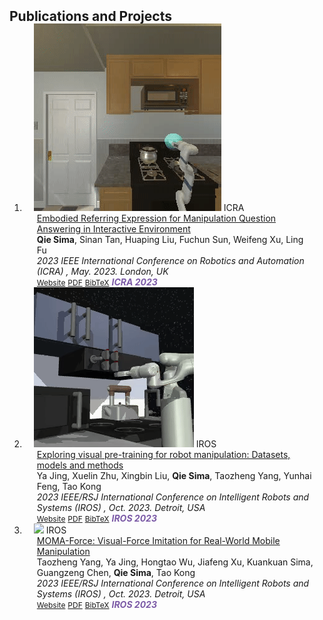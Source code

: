 <h2 id="publications" style="margin: 2px 0px -15px;">Publications and Projects</h2>

<div class="publications">
<ol class="bibliography">

 
<li>
<div class="pub-row">

  <div class="col-sm-3 abbr" style="position: relative;padding-right: 15px;padding-left: 15px;">
    <img src="assets/img/REMQA.gif" class="teaser img-fluid z-depth-1">
    <abbr class="badge">ICRA</abbr>
  </div>

  <div class="col-sm-9" style="position: relative;padding-right: 15px;padding-left: 20px;">
    <div class="title"><a href="https://ieeexplore.ieee.org/abstract/document/10160748">Embodied Referring Expression for Manipulation Question Answering in Interactive Environment</a></div>
    <div class="author"> <b>Qie Sima</b>, Sinan Tan, Huaping Liu, Fuchun Sun, Weifeng Xu, Ling Fu</div>
    <div class="periodical"><em>2023 IEEE International Conference on Robotics and Automation (ICRA) <strong> </strong>, May. 2023. London, UK</em></div>
    <div class="links">
    <a href="assets/files/single.html" class="btn btn-sm z-depth-0" role="button" target="_blank" style="font-size:12px;">Website</a>
      <a href="https://ieeexplore.ieee.org/abstract/document/10160748" class="btn btn-sm z-depth-0" role="button" target="_blank" style="font-size:12px;">PDF</a>
      <a href="assets/files/KTensors.bib" class="btn btn-sm z-depth-0" role="button" target="_blank" style="font-size:12px;">BibTeX</a>
      <strong><i style="color:#7b5aa6">ICRA 2023</i></strong>
    </div>
  </div>
</div>
</li> 


<li>
<div class="pub-row">

  <div class="col-sm-3 abbr" style="position: relative;padding-right: 15px;padding-left: 15px;">
    <img src="assets/img/ViPRoM.gif" class="teaser img-fluid z-depth-1">
    <abbr class="badge">IROS</abbr>
  </div>

  <div class="col-sm-9" style="position: relative;padding-right: 15px;padding-left: 20px;">
    <div class="title"><a href="https://ieeexplore.ieee.org/abstract/document/10342201">Exploring visual pre-training for robot manipulation: Datasets, models and methods</a></div>
    <div class="author">Ya Jing, Xuelin Zhu, Xingbin Liu, <b>Qie Sima</b>, Taozheng Yang, Yunhai Feng, Tao Kong</div>
    <div class="periodical"><em>2023 IEEE/RSJ International Conference on Intelligent Robots and Systems (IROS) <strong> </strong>, Oct. 2023. Detroit, USA</em></div>
    <div class="links">
    <a href="https://explore-pretrain-robot.github.io/" class="btn btn-sm z-depth-0" role="button" target="_blank" style="font-size:12px;">Website</a>
      <a href="https://ieeexplore.ieee.org/abstract/document/10342201" class="btn btn-sm z-depth-0" role="button" target="_blank" style="font-size:12px;">PDF</a>
      <a href="assets/files/KTensors.bib" class="btn btn-sm z-depth-0" role="button" target="_blank" style="font-size:12px;">BibTeX</a>
      <strong><i style="color:#7b5aa6">IROS 2023</i></strong>
    </div>
  </div>
</div>
</li>


<li>
<div class="pub-row">

  <div class="col-sm-3 abbr" style="position: relative;padding-right: 15px;padding-left: 15px;">
    <img src="assets/img/MOMA.gif" class="teaser img-fluid z-depth-1">
    <abbr class="badge">IROS</abbr>
  </div>

  <div class="col-sm-9" style="position: relative;padding-right: 15px;padding-left: 20px;">
    <div class="title"><a href="https://ieeexplore.ieee.org/abstract/document/10342371">MOMA-Force: Visual-Force Imitation for Real-World Mobile Manipulation</a></div>
    <div class="author">Taozheng Yang, Ya Jing, Hongtao Wu, Jiafeng Xu, Kuankuan Sima, Guangzeng Chen, <b>Qie Sima</b>, Tao Kong</div>
    <div class="periodical"><em>2023 IEEE/RSJ International Conference on Intelligent Robots and Systems (IROS) <strong> </strong>, Oct. 2023. Detroit, USA</em></div>
    <div class="links">
    <a href="https://visual-force-imitation.github.io/" class="btn btn-sm z-depth-0" role="button" target="_blank" style="font-size:12px;">Website</a>
      <a href="https://ieeexplore.ieee.org/abstract/document/10342201" class="btn btn-sm z-depth-0" role="button" target="_blank" style="font-size:12px;">PDF</a>
      <a href="assets/files/KTensors.bib" class="btn btn-sm z-depth-0" role="button" target="_blank" style="font-size:12px;">BibTeX</a>
      <strong><i style="color:#7b5aa6">IROS 2023</i></strong>
    </div>
  </div>
</div>
</li>
  


  
<br>

</ol>
</div>
